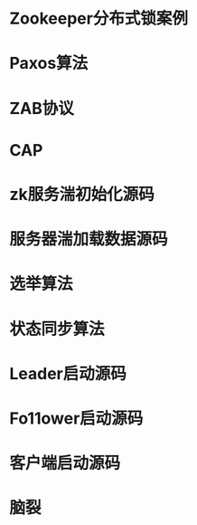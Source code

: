 # Zookeeper分布式锁案例

# Paxos算法

# ZAB协议

# CAP

# zk服务湍初始化源码

# 服务器湍加载数据源码

# 选举算法

# 状态同步算法

# Leader启动源码

# Fo11ower启动源码

# 客户端启动源码

# 脑裂 